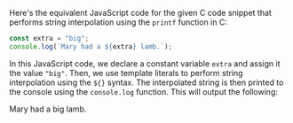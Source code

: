Here's the equivalent JavaScript code for the given C code snippet that performs string interpolation using the `printf` function in C:
```javascript
const extra = "big";
console.log(`Mary had a ${extra} lamb.`);
```
In this JavaScript code, we declare a constant variable `extra` and assign it the value `"big"`. Then, we use template literals to perform string interpolation using the `${}` syntax. The interpolated string is then printed to the console using the `console.log` function. This will output the following:

Mary had a big lamb.

